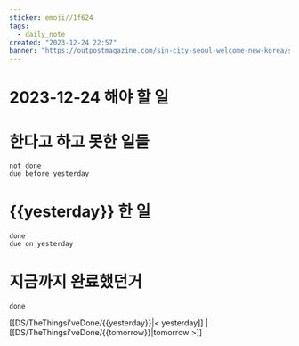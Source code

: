 ```yaml
---
sticker: emoji//1f624
tags:
  - daily_note
created: "2023-12-24 22:57"
banner: "https://outpostmagazine.com/sin-city-seoul-welcome-new-korea/seoul-skyline-photo/"
---
```


# 2023-12-24 해야 할 일



# 한다고 하고 못한 일들
```tasks
not done
due before yesterday
```
# {{yesterday}} 한 일
```tasks
done
due on yesterday
```
# 지금까지 완료했던거 
```tasks
done
```
[[DS/TheThingsi'veDone/{{yesterday}}|< yesterday]] | [[DS/TheThingsi'veDone/{{tomorrow}}|tomorrow >]]